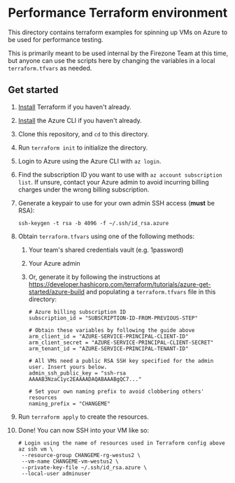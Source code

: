 # Performance Terraform environment

This directory contains terraform examples for spinning up VMs on Azure to be
used for performance testing.

This is primarily meant to be used internal by the Firezone Team at this time,
but anyone can use the scripts here by changing the variables in a local
`terraform.tfvars` as needed.

## Get started

1. [Install](https://developer.hashicorp.com/terraform/tutorials/aws-get-started/install-cli)
   Terraform if you haven't already.
1. [Install](https://learn.microsoft.com/en-us/cli/azure/install-azure-cli) the
   Azure CLI if you haven't already.
1. Clone this repository, and `cd` to this directory.
1. Run `terraform init` to initialize the directory.
1. Login to Azure using the Azure CLI with `az login`.
1. Find the subscription ID you want to use with `az account subscription list`.
   If unsure, contact your Azure admin to avoid incurring billing charges under
   the wrong billing subscription.
1. Generate a keypair to use for your own admin SSH access (**must** be RSA):
   ```shell
   ssh-keygen -t rsa -b 4096 -f ~/.ssh/id_rsa.azure
   ```
1. Obtain `terraform.tfvars` using one of the following methods:

   1. Your team's shared credentials vault (e.g. 1password)
   1. Your Azure admin
   1. Or, generate it by following the instructions at
      https://developer.hashicorp.com/terraform/tutorials/azure-get-started/azure-build
      and populating a `terraform.tfvars` file in this directory:

      ```hcl
      # Azure billing subscription ID
      subscription_id = "SUBSCRIPTION-ID-FROM-PREVIOUS-STEP"

      # Obtain these variables by following the guide above
      arm_client_id = "AZURE-SERVICE-PRINCIPAL-CLIENT-ID"
      arm_client_secret = "AZURE-SERVICE-PRINCIPAL-CLIENT-SECRET"
      arm_tenant_id = "AZURE-SERVICE-PRINCIPAL-TENANT-ID"

      # All VMs need a public RSA SSH key specified for the admin user. Insert yours below.
      admin_ssh_public_key = "ssh-rsa AAAAB3NzaC1yc2EAAAADAQABAAABgQC7..."

      # Set your own naming prefix to avoid clobbering others' resources
      naming_prefix = "CHANGEME"
      ```

1. Run `terraform apply` to create the resources.
1. Done! You can now SSH into your VM like so:
   ```shell
   # Login using the name of resources used in Terraform config above
   az ssh vm \
    --resource-group CHANGEME-rg-westus2 \
    --vm-name CHANGEME-vm-westus2 \
    --private-key-file ~/.ssh/id_rsa.azure \
    --local-user adminuser
   ```
